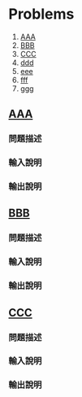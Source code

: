 # Problems

1. [AAA](#aaa)
2. [BBB](#bbb)
3. [CCC](#ccc)
4. [ddd](#ddd)
5. [eee](#eee)
6. [fff](#fff)
7. [ggg](#ggg)

## [AAA](.)

### 問題描述

>

### 輸入說明

>

### 輸出說明

>

## [BBB](.)

### 問題描述

>

### 輸入說明

>

### 輸出說明

>

## [CCC](.)

### 問題描述

>

### 輸入說明

>

### 輸出說明

>

